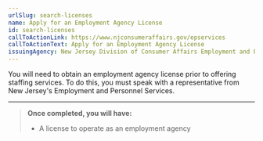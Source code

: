 ```yaml
---
urlSlug: search-licenses
name: Apply for an Employment Agency License
id: search-licenses
callToActionLink: https://www.njconsumeraffairs.gov/epservices
callToActionText: Apply for an Employment Agency License
issuingAgency: New Jersey Division of Consumer Affairs Employment and Personnel Services
---
```

You will need to obtain an employment agency license prior to offering staffing services. To do this, you must speak with a representative from New Jersey's Employment and Personnel Services.

---
>**Once completed, you will have:**
>
>- A license to operate as an employment agency